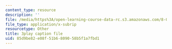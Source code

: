 ```yaml
---
content_type: resource
description: ''
file: /media/https%3A/open-learning-course-data-rc.s3.amazonaws.com/8-01sc-classical-mechanics-fall-2016/85d9be82e08f51b6809058b5f1a7fbd1_zLGu1dlP0UY.vtt
file_type: application/x-subrip
resourcetype: Other
title: 3play caption file
uid: 85d9be82-e08f-51b6-8090-58b5f1a7fbd1
---
```

